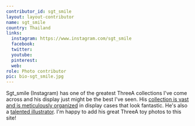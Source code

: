 ```yaml
---
contributor_id: sgt_smile
layout: layout-contributor
name: sgt_smile
country: Thailand
links:
  instagram: https://www.instagram.com/sgt_smile
  facebook: 
  twitter: 
  youtube:
  pinterest: 
  web: 
role: Photo contributor
pic: bio-sgt_smile.jpg
---
```

Sgt_smile (Instagram) has one of the greatest ThreeA collections I've come across and his display just might be the best I've seen. His <a href="https://www.instagram.com/p/B3tJdkUn8jA/" target="_blank">collection is vast and is meticulously organized</a> in display cases that look fantastic. He's also a <a href="https://www.instagram.com/sgt_smile_art" target="_blank">talented illustrator</a>. I'm happy to add his great ThreeA toy photos to this site!